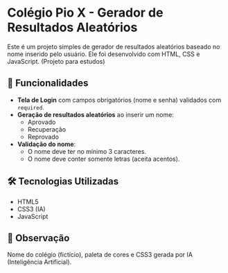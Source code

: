 # Colégio Pio X - Gerador de Resultados Aleatórios

Este é um projeto simples de gerador de resultados aleatórios baseado no nome inserido pelo usuário. Ele foi desenvolvido com HTML, CSS e JavaScript. (Projeto para estudos)

## 📌 Funcionalidades

- **Tela de Login** com campos obrigatórios (nome e senha) validados com `required`.
- **Geração de resultados aleatórios** ao inserir um nome:
  - Aprovado
  - Recuperação
  - Reprovado
- **Validação do nome**:
  - O nome deve ter no mínimo 3 caracteres.
  - O nome deve conter somente letras (aceita acentos).

## 🛠️ Tecnologias Utilizadas

- HTML5
- CSS3 (IA)
- JavaScript

## 🤖 Observação

Nome do colégio (fictício), paleta de cores e CSS3 gerada por IA (Inteligência Artificial).
